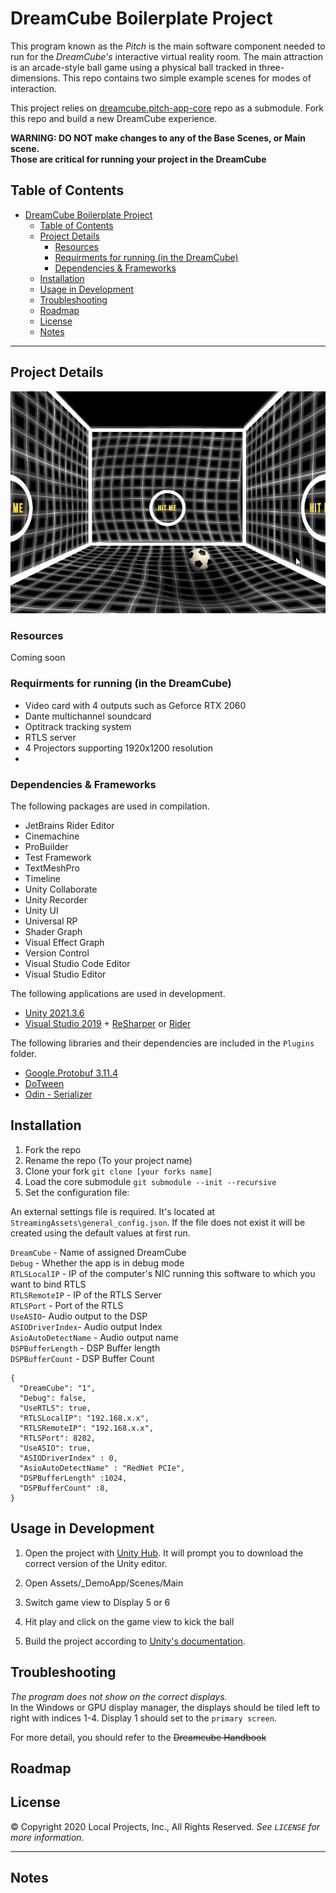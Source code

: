 # DreamCube Boilerplate Project

This program known as the _Pitch_ is the main software component needed to run for the _DreamCube's_ interactive virtual reality room. The main attraction is an arcade-style ball game using a physical ball tracked in three-dimensions. This repo contains two simple example scenes for modes of interaction.

This project relies on [dreamcube.pitch-app-core](https://github.com/local-projects/dreamcube.pitch-app-core.unity) repo as a submodule.
Fork this repo and build a new DreamCube experience.

**WARNING: DO NOT make changes to any of the Base Scenes, or Main scene.   
Those are critical for running your project in the DreamCube**



<!-- TOC -->

## Table of Contents

- [DreamCube Boilerplate Project](#dreamcube-boilerplate-project)
  - [Table of Contents](#table-of-contents)
  - [Project Details](#project-details)
    - [Resources](#resources)
    - [Requirments for running (in the DreamCube)](#requirments-for-running-in-the-dreamcube)
    - [Dependencies & Frameworks](#dependencies--frameworks)
  - [Installation](#installation)
  - [Usage in Development](#usage-in-development)
  - [Troubleshooting](#troubleshooting)
  - [Roadmap](#roadmap)
  - [License](#license)
  - [Notes](#notes)

---

<!-- Project Details -->

## Project Details

![preview](/Docs/Images/dreamcube-preview.gif "preview")





### Resources
Coming soon  



### Requirments for running (in the DreamCube)
- Video card with 4 outputs such as Geforce RTX 2060
- Dante multichannel soundcard
- Optitrack tracking system
- RTLS server
- 4 Projectors supporting 1920x1200 resolution
- 

### Dependencies & Frameworks

The following packages are used in compilation.

- JetBrains Rider Editor
- Cinemachine
- ProBuilder
- Test Framework
- TextMeshPro
- Timeline
- Unity Collaborate
- Unity Recorder
- Unity UI
- Universal RP
- Shader Graph
- Visual Effect Graph
- Version Control
- Visual Studio Code Editor
- Visual Studio Editor


The following applications are used in development.

- [Unity 2021.3.6](https://download.unity3d.com/download_unity)
- [Visual Studio 2019](https://visualstudio.microsoft.com/) + [ReSharper](https://www.jetbrains.com/resharper/) or [Rider](https://www.jetbrains.com/rider/)


The following libraries and their dependencies are included in the `Plugins` folder.

- [Google.Protobuf 3.11.4](https://www.nuget.org/packages/Google.Protobuf)
- [DoTween](https://github.com/Demigiant/dotween)
- [Odin - Serializer](https://github.com/TeamSirenix/odin-serializer)


<!-- Installation -->

## Installation

1. Fork the repo
2. Rename the repo (To your project name)
3. Clone your fork `git clone [your forks name]`
4. Load the core submodule `git submodule --init --recursive`
5. Set the configuration file:

An external settings file is required. It's located at `StreamingAssets\general_config.json`.
If the file does not exist it will be created using the default values at first run.

`DreamCube` - Name of assigned DreamCube <br />
`Debug` - Whether the app is in debug mode <br />
`RTLSLocalIP` - IP of the computer's NIC running this software to which you want to bind RTLS <br />
`RTLSRemoteIP` - IP of the RTLS Server <br />
`RTLSPort` - Port of the RTLS <br />
`UseASIO`- Audio output to the DSP <br />
`ASIODriverIndex`- Audio output Index <br />
`AsioAutoDetectName` - Audio output name <br />
`DSPBufferLength` - DSP Buffer length <br />
`DSPBufferCount` - DSP Buffer Count <br />


```
{
  "DreamCube": "1",
  "Debug": false,
  "UseRTLS": true,
  "RTLSLocalIP": "192.168.x.x",
  "RTLSRemoteIP": "192.168.x.x",
  "RTLSPort": 8282,
  "UseASIO": true,
  "ASIODriverIndex" : 0,
  "AsioAutoDetectName" : "RedNet PCIe",
  "DSPBufferLength" :1024,
  "DSPBufferCount" :8,
}
```

<!-- USAGE -->

## Usage in Development

1. Open the project with [Unity Hub](https://unity3d.com/get-unity/download). It will prompt you to download the correct version of the Unity editor.  
   
2. Open Assets/_DemoApp/Scenes/Main  
   
3. Switch game view to Display 5 or 6  
    
4. Hit play and click on the game view to kick the ball  
   
5. Build the project according to [Unity's documentation](https://docs.unity3d.com/Manual/PublishingBuilds.html).


<!-- TROUBLESHOOTING -->
## Troubleshooting

_The program does not show on the correct displays._<br />
In the Windows or GPU display manager, the displays should be tiled left to right with indices 1-4. Display 1 should set to the `primary screen`.

For more detail, you should refer to the ~~Dreamcube Handbook~~

<!-- ROADMAP -->

## Roadmap


<!-- LICENSE -->

## License

© Copyright 2020 Local Projects, Inc., All Rights Reserved.
_See `LICENSE` for more information._

---

<!-- NOTES -->

## Notes



